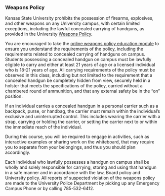 ### Weapons Policy

Kansas State University prohibits the possession of firearms, explosives, and other weapons on any University campus, with certain limited exceptions, including the lawful concealed carrying of handguns, as provided in the University [Weapons Policy](https://www.k-state.edu/police/prepare/weapons/).

You are encouraged to take the [online weapons policy education module](https://kstate.qualtrics.com/jfe/form/SV_6zkoPaeDI6g9Sdf) to ensure you understand the requirements of the policy, including the requirements related to concealed carrying of handguns on campus. Students possessing a concealed handgun on campus must be lawfully eligible to carry and either at least 21 years of age or a licensed individual who is 18-21 years of age.  All carrying requirements of the policy must be observed in this class, including but not limited to the requirement that a concealed handgun be completely hidden from view, securely held in a holster that meets the specifications of the policy, carried without a chambered round of ammunition, and that any external safety be in the “on” position.

If an individual carries a concealed handgun in a personal carrier such as a backpack, purse, or handbag, the carrier must remain within the individual’s exclusive and uninterrupted control. This includes wearing the carrier with a strap, carrying or holding the carrier, or setting the carrier next to or within the immediate reach of the individual.

During this course, you will be required to engage in activities, such as interactive examples or sharing work on the whiteboard, that may require you to separate from your belongings, and thus you should plan accordingly.

Each individual who lawfully possesses a handgun on campus shall be wholly and solely responsible for carrying, storing and using that handgun in a safe manner and in accordance with the law, Board policy and University policy. All reports of suspected violation of the weapons policy are made to the University Police Department by picking up any Emergency Campus Phone or by calling 785-532-6412.

<!-- Verified Fall 2025 -->